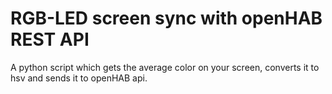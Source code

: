 # RGB-LED screen sync with openHAB REST API
A python script which gets the average color on your screen, converts it to hsv and sends it to openHAB api.
